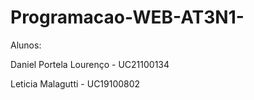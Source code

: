 # Programacao-WEB-AT3N1-
Alunos:

Daniel Portela Lourenço - UC21100134

Leticia Malagutti - UC19100802
